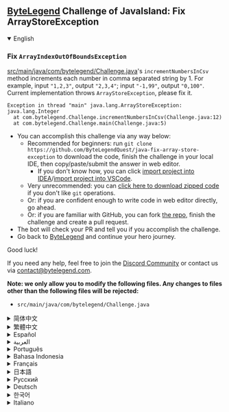 ## [ByteLegend](https://bytelegend.com) Challenge of JavaIsland: Fix ArrayStoreException

<details open='true'>
<summary>English</summary>

### Fix `ArrayIndexOutOfBoundsException`

[src/main/java/com/bytelegend/Challenge.java](https://github.com/ByteLegendQuest/java-fix-array-store-exception/blob/main/src/main/java/com/bytelegend/Challenge.java)'s `incrementNumbersInCsv` method increments each number in comma separated string by 1.
For example, input `"1,2,3"`, output `"2,3,4"`; input `"-1,99"`, output `"0,100"`.
Current implementation throws `ArrayStoreException`, please fix it.

```
Exception in thread "main" java.lang.ArrayStoreException: java.lang.Integer
  at com.bytelegend.Challenge.incrementNumbersInCsv(Challenge.java:12)
  at com.bytelegend.Challenge.main(Challenge.java:5)
```

- You can accomplish this challenge via any way below:
  - Recommended for beginners: run `git clone https://github.com/ByteLegendQuest/java-fix-array-store-exception` to download the code,
    finish the challenge in your local IDE, then copy/paste/submit the answer in web editor.
    - If you don't know how, you can click [import project into IDEA](https://github.com/ByteLegendQuest/java-fix-array-store-exception/blob/main/docs/en/clone-and-import.md)/[import project into VSCode](https://github.com/ByteLegendQuest/java-fix-array-store-exception/blob/main/docs/en/clone-and-import-vscode.md).
  - Very unrecommended: you can [click here to download zipped code](https://codeload.github.com/ByteLegendQuest/java-fix-array-store-exception/zip/refs/heads/main) if you don't like `git` operations.
  - Or: if you are confident enough to write code in web editor directly, go ahead.
  - Or: if you are familiar with GitHub, you can fork [the repo](https://github.com/ByteLegendQuest/java-fix-array-store-exception), finish the challenge and create a pull request.
- The bot will check your PR and tell you if you accomplish the challenge.
- Go back to [ByteLegend](https://bytelegend.com) and continue your hero journey.

Good luck!

If you need any help, feel free to join the [Discord Community](https://discord.gg/35RreUUGWt) or contact us via [contact@bytelegend.com](mailto:contact@bytelegend.com).

**Note: we only allow you to modify the following files.
Any changes to files other than the following files will be rejected:**

- `src/main/java/com/bytelegend/Challenge.java`

</details>

<details>
<summary>简体中文</summary>

### 修复`ArrayStoreException`

[src/main/java/com/bytelegend/Challenge.java](https://github.com/ByteLegendQuest/java-fix-array-store-exception/blob/main/src/main/java/com/bytelegend/Challenge.java)中的`incrementNumbersInCsv`方法将字符串中逗号分隔的每个数字增加1。
例如，输入字符串`"1,2,3"`，返回字符串`"2,3,4"`；输入字符串`"-1,99"`，返回字符串`"0,100"`。
现在的实现会抛出`ArrayStoreException`，请修复之。

```
Exception in thread "main" java.lang.ArrayStoreException: java.lang.Integer
  at com.bytelegend.Challenge.incrementNumbersInCsv(Challenge.java:12)
  at com.bytelegend.Challenge.main(Challenge.java:5)
```

- 你可以使用以下任意一种方法完成挑战：
  - 初学者推荐：运行`git clone https://git.bytelegend.com/ByteLegendQuest/java-fix-array-store-exception`将代码下载到本地，在本地使用IDE调试完成后复制到网页编辑器里提交。
    - 如果你不知道怎么做，可以点击[导入IDEA](https://github.com/ByteLegendQuest/java-fix-array-store-exception/blob/main/docs/zh_hans/clone-and-import.md)/[导入VSCode](https://github.com/ByteLegendQuest/java-fix-array-store-exception/blob/main/docs/zh_hans/clone-and-import-vscode.md)。
  - 非常不推荐：如果你实在不喜欢`git`命令行操作，你可以[点击这里直接下载打包好的代码](https://ghcodeload.bytelegend.com/ByteLegendQuest/java-fix-array-store-exception/zip/refs/heads/main)。
  - 或者：如果你非常自信不需要下载代码到本地调试，可以使用网页编辑器直接提交。
  - 或者：如果你对GitHub非常熟悉，你可以fork[这个仓库](https://github.com/ByteLegendQuest/java-fix-array-store-exception)、完成挑战后，创建一个Pull Request。
- 机器人将会检查你的答案，告诉你你是否通过了挑战。
- 回到[字节传说](https://bytelegend.com)，然后继续你的英雄旅程。

祝你好运！

如果你需要任何帮助，欢迎加入官方玩家QQ群（在[首页](https://bytelegend.com)右下角的`联系 & 关于`菜单里可以找到入群方式）或者[Discord社区](https://discord.gg/PvmqK3hF)，或email至[contact@bytelegend.com](mailto:contact@bytelegend.com)。

**注意：我们只允许您修改以下文件，任何对其他文件的修改都会被拒绝：**

- `src/main/java/com/bytelegend/Challenge.java`

</details>

<details>
<summary>繁體中文</summary>

### 修復`ArrayIndexOutOfBoundsException`

[src/main/java/com/bytelegend/Challenge.java](https://github.com/ByteLegendQuest/java-fix-array-store-exception/blob/main/src/main/java/com/bytelegend/Challenge.java)的`incrementNumbersInCsv`方法將逗號分隔字符串中的每個數字加 1。例如，輸入`"1,2,3"` ，輸出`"2,3,4"` ；輸入`"-1,99"` ，輸出`"0,100"` 。當前實現拋出`ArrayStoreException` ，請修復它。

    Exception in thread "main" java.lang.ArrayStoreException: java.lang.Integer
      at com.bytelegend.Challenge.incrementNumbersInCsv(Challenge.java:12)
      at com.bytelegend.Challenge.main(Challenge.java:5)
    

-   您可以通過以下任何方式完成此挑戰：
    -   推薦給初學者：運行`git clone https://github.com/ByteLegendQuest/java-fix-array-store-exception`下載代碼，在本地 IDE 中完成挑戰，然後在網頁編輯器中復制/粘貼/提交答案.
        -   如果你不知道怎麼做，你可以點擊[import project into IDEA](https://github.com/ByteLegendQuest/java-fix-array-store-exception/blob/main/docs/en/clone-and-import.md) / [import project into VSCode](https://github.com/ByteLegendQuest/java-fix-array-store-exception/blob/main/docs/en/clone-and-import-vscode.md) 。
    -   非常不推薦：如果你不喜歡`git`操作，可以[點擊這裡下載壓縮代碼](https://codeload.github.com/ByteLegendQuest/java-fix-array-store-exception/zip/refs/heads/main)。
    -   或者：如果您有足夠的信心直接在 Web 編輯器中編寫代碼，請繼續。
    -   或者：如果你熟悉 GitHub，你可以 fork[倉庫](https://github.com/ByteLegendQuest/java-fix-array-store-exception)，完成挑戰並創建一個拉取請求。
-   機器人會檢查你的 PR 並告訴你是否完成了挑戰。
-   回到[ByteLegend](https://bytelegend.com)繼續你的英雄之旅。

祝你好運！

如果您需要任何幫助，請隨時加入[Discord 社區](https://discord.gg/35RreUUGWt)或通過[contact@bytelegend.com](mailto:contact@bytelegend.com)聯繫我們。

**注意：我們只允許您修改以下文件。對以下文件以外的文件的任何更改都將被拒絕：**

-   `src/main/java/com/bytelegend/Challenge.java`
</details>

<details>
<summary>Español</summary>

### Arreglar `ArrayIndexOutOfBoundsException`

El método incrementNumbersInCsv de [src/main/java/com/bytelegend/Challenge.java](https://github.com/ByteLegendQuest/java-fix-array-store-exception/blob/main/src/main/java/com/bytelegend/Challenge.java) `incrementNumbersInCsv` cada número en una cadena separada por comas en 1. Por ejemplo, ingrese `"1,2,3"` , emita `"2,3,4"` ; entrada `"-1,99"` , salida `"0,100"` . La implementación actual lanza `ArrayStoreException` , corríjalo.

    Exception in thread "main" java.lang.ArrayStoreException: java.lang.Integer
      at com.bytelegend.Challenge.incrementNumbersInCsv(Challenge.java:12)
      at com.bytelegend.Challenge.main(Challenge.java:5)
    

-   Puede lograr este desafío de cualquier manera a continuación:
    -   Recomendado para principiantes: ejecute `git clone https://github.com/ByteLegendQuest/java-fix-array-store-exception` para descargar el código, finalice el desafío en su IDE local, luego copie/pegue/envíe la respuesta en el editor web .
        -   Si no sabe cómo hacerlo, puede hacer clic en [importar proyecto a IDEA](https://github.com/ByteLegendQuest/java-fix-array-store-exception/blob/main/docs/en/clone-and-import.md) / [importar proyecto a VSCode](https://github.com/ByteLegendQuest/java-fix-array-store-exception/blob/main/docs/en/clone-and-import-vscode.md) .
    -   Muy poco recomendado: puede [hacer clic aquí para descargar el código comprimido](https://codeload.github.com/ByteLegendQuest/java-fix-array-store-exception/zip/refs/heads/main) si no le gustan las operaciones de `git` .
    -   O: si tiene la confianza suficiente para escribir código en el editor web directamente, adelante.
    -   O: si está familiarizado con GitHub, puede bifurcar [el repositorio](https://github.com/ByteLegendQuest/java-fix-array-store-exception) , finalizar el desafío y crear una solicitud de extracción.
-   El bot verificará tu PR y te dirá si logras el desafío.
-   Regrese a [ByteLegend](https://bytelegend.com) y continúe su viaje de héroe.

¡Buena suerte!

Si necesita ayuda, no dude en unirse a la [comunidad de Discord](https://discord.gg/35RreUUGWt) o contáctenos a través de [contact@bytelegend.com](mailto:contact@bytelegend.com) .

**Nota: solo le permitimos modificar los siguientes archivos. Cualquier cambio en los archivos que no sean los siguientes archivos será rechazado:**

-   `src/main/java/com/bytelegend/Challenge.java`
</details>

<details>
<summary>العربية</summary>

### إصلاح `ArrayIndexOutOfBoundsException`

يقوم أسلوب `incrementNumbersInCsv` في [src / main / java / com / bytelegend / Challenge.java](https://github.com/ByteLegendQuest/java-fix-array-store-exception/blob/main/src/main/java/com/bytelegend/Challenge.java) بزيادة كل رقم في سلسلة مفصولة بفاصلة بمقدار 1. على سبيل المثال ، الإدخال `"1,2,3"` ، الإخراج `"2,3,4"` ؛ إدخال `"-1,99"` ، إخراج `"0,100"` . يطرح التنفيذ الحالي `ArrayStoreException` ، يرجى إصلاحه.

 `Exception in thread "main" java.lang.ArrayStoreException: java.lang.Integer   at com.bytelegend.Challenge.incrementNumbersInCsv(Challenge.java:12)   at com.bytelegend.Challenge.main(Challenge.java:5)`

-   يمكنك إنجاز هذا التحدي بأي طريقة أدناه:
    -   موصى به للمبتدئين: قم بتشغيل `git clone https://github.com/ByteLegendQuest/java-fix-array-store-exception` لتنزيل الكود ، وإنهاء التحدي في IDE المحلي الخاص بك ، ثم نسخ / لصق / إرسال الإجابة في محرر الويب .
        -   إذا كنت لا تعرف كيف يمكنك النقر فوق [استيراد مشروع إلى IDEA](https://github.com/ByteLegendQuest/java-fix-array-store-exception/blob/main/docs/en/clone-and-import.md) / [استيراد مشروع إلى VSCode](https://github.com/ByteLegendQuest/java-fix-array-store-exception/blob/main/docs/en/clone-and-import-vscode.md) .
    -   غير موصى به على الإطلاق: يمكنك [النقر هنا لتنزيل رمز مضغوط](https://codeload.github.com/ByteLegendQuest/java-fix-array-store-exception/zip/refs/heads/main) إذا كنت لا تحب عمليات `git` .
    -   أو: إذا كنت واثقًا بدرجة كافية من كتابة التعليمات البرمجية في محرر الويب مباشرةً ، فابدأ.
    -   أو: إذا كنت معتادًا على GitHub ، فيمكنك تفرع [الريبو](https://github.com/ByteLegendQuest/java-fix-array-store-exception) وإنهاء التحدي وإنشاء طلب سحب.
-   سيتحقق الروبوت من العلاقات العامة الخاصة بك ويخبرك إذا أنجزت التحدي.
-   ارجع إلى [ByteLegend وتابع](https://bytelegend.com) رحلة بطلك.

حظ سعيد!

إذا كنت بحاجة إلى أي مساعدة ، فلا تتردد في الانضمام إلى [مجتمع Discord](https://discord.gg/35RreUUGWt) أو الاتصال بنا عبر [contact@bytelegend.com](mailto:contact@bytelegend.com) .

**ملاحظة: نسمح لك فقط بتعديل الملفات التالية. سيتم رفض أي تغييرات يتم إجراؤها على الملفات بخلاف الملفات التالية:**

-   `src/main/java/com/bytelegend/Challenge.java`
</details>

<details>
<summary>Português</summary>

### Corrigir `ArrayIndexOutOfBoundsException`

O método incrementNumbersInCsv de [src/main/java/com/bytelegend/Challenge.java](https://github.com/ByteLegendQuest/java-fix-array-store-exception/blob/main/src/main/java/com/bytelegend/Challenge.java) `incrementNumbersInCsv` cada número em string separada por vírgula em 1. Por exemplo, entrada `"1,2,3"` , saída `"2,3,4"` ; entrada `"-1,99"` , saída `"0,100"` . A implementação atual lança `ArrayStoreException` , corrija-o.

    Exception in thread "main" java.lang.ArrayStoreException: java.lang.Integer
      at com.bytelegend.Challenge.incrementNumbersInCsv(Challenge.java:12)
      at com.bytelegend.Challenge.main(Challenge.java:5)
    

-   Você pode realizar esse desafio de qualquer maneira abaixo:
    -   Recomendado para iniciantes: execute `git clone https://github.com/ByteLegendQuest/java-fix-array-store-exception` para baixar o código, conclua o desafio em seu IDE local e copie/cole/envie a resposta no editor da web .
        -   Se você não sabe como, você pode clicar em [importar projeto para IDEA](https://github.com/ByteLegendQuest/java-fix-array-store-exception/blob/main/docs/en/clone-and-import.md) / [importar projeto para VSCode](https://github.com/ByteLegendQuest/java-fix-array-store-exception/blob/main/docs/en/clone-and-import-vscode.md) .
    -   Muito não recomendado: você pode [clicar aqui para baixar o código zipado](https://codeload.github.com/ByteLegendQuest/java-fix-array-store-exception/zip/refs/heads/main) se não gostar das operações do `git` .
    -   Ou: se você estiver confiante o suficiente para escrever código diretamente no editor web, vá em frente.
    -   Ou: se você estiver familiarizado com o GitHub, você pode bifurcar [o repo](https://github.com/ByteLegendQuest/java-fix-array-store-exception) , finalizar o desafio e criar um pull request.
-   O bot verificará seu PR e informará se você cumpriu o desafio.
-   Volte para [ByteLegend](https://bytelegend.com) e continue sua jornada de herói.

Boa sorte!

Se precisar de ajuda, sinta-se à vontade para se juntar à [Comunidade Discord](https://discord.gg/35RreUUGWt) ou entre em contato conosco via [contact@bytelegend.com](mailto:contact@bytelegend.com) .

**Nota: só permitimos que você modifique os seguintes arquivos. Quaisquer alterações em arquivos que não sejam os arquivos a seguir serão rejeitadas:**

-   `src/main/java/com/bytelegend/Challenge.java`
</details>

<details>
<summary>Bahasa Indonesia</summary>

### Perbaiki `ArrayIndexOutOfBoundsException`

[src/main/java/com/bytelegend/Challenge.java](https://github.com/ByteLegendQuest/java-fix-array-store-exception/blob/main/src/main/java/com/bytelegend/Challenge.java) 's `incrementNumbersInCsv` metode menambah setiap angka dalam string yang dipisahkan koma dengan 1. Misalnya, input `"1,2,3"` , output `"2,3,4"` ; masukan `"-1,99"` , keluaran `"0,100"` . Implementasi saat ini melempar `ArrayStoreException` , tolong perbaiki.

    Exception in thread "main" java.lang.ArrayStoreException: java.lang.Integer
      at com.bytelegend.Challenge.incrementNumbersInCsv(Challenge.java:12)
      at com.bytelegend.Challenge.main(Challenge.java:5)
    

-   Anda dapat menyelesaikan tantangan ini melalui cara apa pun di bawah ini:
    -   Direkomendasikan untuk pemula: jalankan `git clone https://github.com/ByteLegendQuest/java-fix-array-store-exception` untuk mengunduh kode, selesaikan tantangan di IDE lokal Anda, lalu salin/tempel/kirim jawabannya di editor web .
        -   Jika Anda tidak tahu caranya, Anda bisa mengklik [import project into IDEA](https://github.com/ByteLegendQuest/java-fix-array-store-exception/blob/main/docs/en/clone-and-import.md) / [import project into VSCode](https://github.com/ByteLegendQuest/java-fix-array-store-exception/blob/main/docs/en/clone-and-import-vscode.md) .
    -   Sangat tidak direkomendasikan: Anda dapat [mengklik di sini untuk mengunduh kode zip](https://codeload.github.com/ByteLegendQuest/java-fix-array-store-exception/zip/refs/heads/main) jika Anda tidak menyukai operasi `git` .
    -   Atau: jika Anda cukup percaya diri untuk menulis kode di editor web secara langsung, silakan.
    -   Atau: jika Anda terbiasa dengan GitHub, Anda dapat melakukan fork [repo](https://github.com/ByteLegendQuest/java-fix-array-store-exception) , menyelesaikan tantangan, dan membuat permintaan tarik.
-   Bot akan memeriksa PR Anda dan memberi tahu Anda jika Anda menyelesaikan tantangan.
-   Kembali ke [ByteLegend](https://bytelegend.com) dan lanjutkan perjalanan pahlawan Anda.

Semoga beruntung!

Jika Anda memerlukan bantuan, jangan ragu untuk bergabung dengan [Komunitas Discord](https://discord.gg/35RreUUGWt) atau hubungi kami melalui [contact@bytelegend.com](mailto:contact@bytelegend.com) .

**Catatan: kami hanya mengizinkan Anda untuk mengubah file berikut. Setiap perubahan pada file selain file berikut akan ditolak:**

-   `src/main/java/com/bytelegend/Challenge.java`
</details>

<details>
<summary>Français</summary>

### Correction `ArrayIndexOutOfBoundsException`

La méthode incrementNumbersInCsv de [src/main/java/com/bytelegend/Challenge.java](https://github.com/ByteLegendQuest/java-fix-array-store-exception/blob/main/src/main/java/com/bytelegend/Challenge.java) `incrementNumbersInCsv` de 1 chaque nombre dans une chaîne séparée par des virgules. Par exemple, input `"1,2,3"` , output `"2,3,4"` ; entrée `"-1,99"` , sortie `"0,100"` . L'implémentation actuelle lève `ArrayStoreException` , veuillez la corriger.

    Exception in thread "main" java.lang.ArrayStoreException: java.lang.Integer
      at com.bytelegend.Challenge.incrementNumbersInCsv(Challenge.java:12)
      at com.bytelegend.Challenge.main(Challenge.java:5)
    

-   Vous pouvez accomplir ce défi de n'importe quelle manière ci-dessous:
    -   Recommandé pour les débutants : exécutez `git clone https://github.com/ByteLegendQuest/java-fix-array-store-exception` pour télécharger le code, terminez le défi dans votre IDE local, puis copiez/collez/soumettez la réponse dans l'éditeur Web .
        -   Si vous ne savez pas comment, vous pouvez cliquer sur [importer le projet dans IDEA](https://github.com/ByteLegendQuest/java-fix-array-store-exception/blob/main/docs/en/clone-and-import.md) / [importer le projet dans VSCode](https://github.com/ByteLegendQuest/java-fix-array-store-exception/blob/main/docs/en/clone-and-import-vscode.md) .
    -   Très déconseillé : vous pouvez [cliquer ici pour télécharger le code compressé](https://codeload.github.com/ByteLegendQuest/java-fix-array-store-exception/zip/refs/heads/main) si vous n'aimez pas les opérations `git` .
    -   Ou : si vous êtes suffisamment confiant pour écrire du code directement dans l'éditeur Web, continuez.
    -   Ou : si vous êtes familier avec GitHub, vous pouvez forker [le dépôt](https://github.com/ByteLegendQuest/java-fix-array-store-exception) , terminer le défi et créer une demande d'extraction.
-   Le bot vérifiera votre PR et vous dira si vous accomplissez le défi.
-   Retournez à [ByteLegend](https://bytelegend.com) et continuez votre voyage de héros.

Bonne chance!

Si vous avez besoin d'aide, n'hésitez pas à rejoindre la [communauté Discord](https://discord.gg/35RreUUGWt) ou à nous contacter via [contact@bytelegend.com](mailto:contact@bytelegend.com) .

**Remarque : nous vous autorisons uniquement à modifier les fichiers suivants. Toute modification de fichiers autres que les fichiers suivants sera rejetée :**

-   `src/main/java/com/bytelegend/Challenge.java`
</details>

<details>
<summary>日本語</summary>

### `ArrayIndexOutOfBoundsException`を修正

[src / main / java / com / bytelegend / Challenge.java](https://github.com/ByteLegendQuest/java-fix-array-store-exception/blob/main/src/main/java/com/bytelegend/Challenge.java)の`incrementNumbersInCsv`メソッドは、コンマ区切りの文字列内の各数値を1ずつインクリメントします。たとえば、input `"1,2,3"` 、output `"2,3,4"` ;入力`"-1,99"` 、出力`"0,100"` 。現在の実装では`ArrayStoreException`がスローされます。修正してください。

    Exception in thread "main" java.lang.ArrayStoreException: java.lang.Integer
      at com.bytelegend.Challenge.incrementNumbersInCsv(Challenge.java:12)
      at com.bytelegend.Challenge.main(Challenge.java:5)
    

-   この課題は、以下のいずれかの方法で達成できます。
    -   初心者に推奨： `git clone https://github.com/ByteLegendQuest/java-fix-array-store-exception`を実行してコードをダウンロードし、ローカルIDEでチャレンジを終了してから、Webエディターで回答をコピー/貼り付け/送信します。
        -   方法がわからない場合は、\[ [プロジェクトをIDEAにインポート](https://github.com/ByteLegendQuest/java-fix-array-store-exception/blob/main/docs/en/clone-and-import.md)\]/\[ [プロジェクトをVSCodeにインポート](https://github.com/ByteLegendQuest/java-fix-array-store-exception/blob/main/docs/en/clone-and-import-vscode.md)\]をクリックできます。
    -   非常に推奨されていません`git`操作が気に入らない場合は、 [ここをクリックしてzipコードをダウンロード](https://codeload.github.com/ByteLegendQuest/java-fix-array-store-exception/zip/refs/heads/main)できます。
    -   または：Webエディターで直接コードを記述できる自信がある場合は、先に進んでください。
    -   または：GitHubに精通している場合は[、リポジトリ](https://github.com/ByteLegendQuest/java-fix-array-store-exception)をフォークしてチャレンジを終了し、プルリクエストを作成できます。
-   ボットはPRをチェックし、チャレンジを達成したかどうかを通知します。
-   [ByteLegend](https://bytelegend.com)に戻り、ヒーローの旅を続けてください。

幸運を！

ヘルプが必要な場合は、 [Discordコミュニティ](https://discord.gg/35RreUUGWt)に参加するか、contact [@bytelegend.com](mailto:contact@bytelegend.com)からお問い合わせください。

**注：変更できるのは次のファイルのみです。次のファイル以外のファイルへの変更は拒否されます。**

-   `src/main/java/com/bytelegend/Challenge.java`
</details>

<details>
<summary>Русский</summary>

### Исправить `ArrayIndexOutOfBoundsException`

Метод `incrementNumbersInCsv` [src/main/java/com/bytelegend/Challenge.java](https://github.com/ByteLegendQuest/java-fix-array-store-exception/blob/main/src/main/java/com/bytelegend/Challenge.java) увеличивает каждое число в строке, разделенной запятыми, на 1. Например, введите `"1,2,3"` , выведите `"2,3,4"` ; ввод `"-1,99"` , вывод `"0,100"` . Текущая реализация вызывает `ArrayStoreException` , исправьте это.

    Exception in thread "main" java.lang.ArrayStoreException: java.lang.Integer
      at com.bytelegend.Challenge.incrementNumbersInCsv(Challenge.java:12)
      at com.bytelegend.Challenge.main(Challenge.java:5)
    

-   Вы можете выполнить эту задачу любым способом, указанным ниже:
    -   Рекомендуется для начинающих: запустите `git clone https://github.com/ByteLegendQuest/java-fix-array-store-exception` , чтобы загрузить код, завершите задание в локальной среде IDE, затем скопируйте/вставьте/отправьте ответ в веб-редакторе. .
        -   Если вы не знаете как, вы можете нажать [импортировать проект в IDEA](https://github.com/ByteLegendQuest/java-fix-array-store-exception/blob/main/docs/en/clone-and-import.md) / [импортировать проект в VSCode](https://github.com/ByteLegendQuest/java-fix-array-store-exception/blob/main/docs/en/clone-and-import-vscode.md) .
    -   Крайне не рекомендуется: вы можете [щелкнуть здесь, чтобы загрузить заархивированный код](https://codeload.github.com/ByteLegendQuest/java-fix-array-store-exception/zip/refs/heads/main) , если вам не нравятся операции `git` .
    -   Или: если вы достаточно уверены, чтобы писать код напрямую в веб-редакторе, вперед.
    -   Или: если вы знакомы с GitHub, вы можете разветвить [репозиторий](https://github.com/ByteLegendQuest/java-fix-array-store-exception) , выполнить задание и создать запрос на включение.
-   Бот проверит ваш PR и сообщит, выполнили ли вы задание.
-   Вернитесь в [ByteLegend](https://bytelegend.com) и продолжайте свое героическое путешествие.

Удачи!

Если вам нужна помощь, присоединяйтесь к [сообществу Discord](https://discord.gg/35RreUUGWt) или свяжитесь с нами по [адресу contact@bytelegend.com](mailto:contact@bytelegend.com) .

**Примечание: мы разрешаем вам изменять только следующие файлы. Любые изменения в файлах, кроме следующих файлов, будут отклонены:**

-   `src/main/java/com/bytelegend/Challenge.java`
</details>

<details>
<summary>Deutsch</summary>

### `ArrayIndexOutOfBoundsException`

Die Methode `incrementNumbersInCsv` von [src/main/java/com/bytelegend/Challenge.java](https://github.com/ByteLegendQuest/java-fix-array-store-exception/blob/main/src/main/java/com/bytelegend/Challenge.java) erhöht jede Zahl in einer durch Kommas getrennten Zeichenfolge um 1. Beispiel: input `"1,2,3"` , output `"2,3,4"` ; Eingabe `"-1,99"` , Ausgabe `"0,100"` . Die aktuelle Implementierung `ArrayStoreException` , bitte beheben Sie es.

    Exception in thread "main" java.lang.ArrayStoreException: java.lang.Integer
      at com.bytelegend.Challenge.incrementNumbersInCsv(Challenge.java:12)
      at com.bytelegend.Challenge.main(Challenge.java:5)
    

-   Sie können diese Herausforderung auf eine der folgenden Arten meistern:
    -   Empfohlen für Anfänger: Führen Sie `git clone https://github.com/ByteLegendQuest/java-fix-array-store-exception` aus, um den Code herunterzuladen, beenden Sie die Herausforderung in Ihrer lokalen IDE und kopieren/fügen Sie dann die Antwort in den Web-Editor ein/übermitteln Sie sie .
        -   Wenn Sie nicht wissen wie, können Sie auf [Projekt in IDEA](https://github.com/ByteLegendQuest/java-fix-array-store-exception/blob/main/docs/en/clone-and-import.md) [importieren / Projekt in VSCode importieren klicken](https://github.com/ByteLegendQuest/java-fix-array-store-exception/blob/main/docs/en/clone-and-import-vscode.md) .
    -   Sehr nicht zu empfehlen: Sie können [hier klicken, um den gezippten Code herunterzuladen,](https://codeload.github.com/ByteLegendQuest/java-fix-array-store-exception/zip/refs/heads/main) wenn Sie `git` -Operationen nicht mögen.
    -   Oder: Wenn Sie sicher genug sind, Code direkt im Web-Editor zu schreiben, fahren Sie fort.
    -   Oder: Wenn Sie mit GitHub vertraut sind, können Sie [das Repo forken](https://github.com/ByteLegendQuest/java-fix-array-store-exception) , die Challenge beenden und einen Pull-Request erstellen.
-   Der Bot überprüft Ihre PR und teilt Ihnen mit, ob Sie die Herausforderung meistern.
-   Gehen Sie zurück zu [ByteLegend](https://bytelegend.com) und setzen Sie Ihre Heldenreise fort.

Viel Glück!

Wenn Sie Hilfe benötigen, können Sie sich gerne der [Discord Community](https://discord.gg/35RreUUGWt) anschließen oder uns über [contact@bytelegend.com kontaktieren](mailto:contact@bytelegend.com) .

**Hinweis: Wir erlauben Ihnen nur, die folgenden Dateien zu ändern. Alle Änderungen an anderen Dateien als den folgenden Dateien werden abgelehnt:**

-   `src/main/java/com/bytelegend/Challenge.java`
</details>

<details>
<summary>한국어</summary>

### `ArrayIndexOutOfBoundsException` 수정

[src/main/java/com/bytelegend/Challenge.java](https://github.com/ByteLegendQuest/java-fix-array-store-exception/blob/main/src/main/java/com/bytelegend/Challenge.java) 의 `incrementNumbersInCsv` 메서드는 쉼표로 구분된 문자열의 각 숫자를 1씩 증가시킵니다. 예를 들어 `"1,2,3"` 을 입력하고 `"2,3,4"` 를 출력합니다. 입력 `"-1,99"` , 출력 `"0,100"` . 현재 구현에서 `ArrayStoreException` 이 발생합니다. 수정하십시오.

    Exception in thread "main" java.lang.ArrayStoreException: java.lang.Integer
      at com.bytelegend.Challenge.incrementNumbersInCsv(Challenge.java:12)
      at com.bytelegend.Challenge.main(Challenge.java:5)
    

-   아래 방법을 통해 이 챌린지를 완료할 수 있습니다.
    -   초보자를 위한 권장 사항: `git clone https://github.com/ByteLegendQuest/java-fix-array-store-exception` 을 실행하여 코드를 다운로드하고 로컬 IDE에서 챌린지를 완료한 다음 웹 편집기에서 답변을 복사/붙여넣기/제출합니다. .
        -   방법을 모르는 경우 [프로젝트를 IDEA로](https://github.com/ByteLegendQuest/java-fix-array-store-exception/blob/main/docs/en/clone-and-import.md) [가져오기 / 프로젝트를 VSCode로 가져](https://github.com/ByteLegendQuest/java-fix-array-store-exception/blob/main/docs/en/clone-and-import-vscode.md) 오기를 클릭할 수 있습니다.
    -   매우 권장하지 않음: `git` 작업이 마음에 들지 않으면 [여기를 클릭하여 압축 코드를 다운로드](https://codeload.github.com/ByteLegendQuest/java-fix-array-store-exception/zip/refs/heads/main) 할 수 있습니다.
    -   또는 웹 편집기에서 직접 코드를 작성할 만큼 자신이 있다면 계속 진행하십시오.
    -   또는 GitHub에 익숙하다면 리포지토리를 분기 [하고](https://github.com/ByteLegendQuest/java-fix-array-store-exception) 챌린지를 완료하고 풀 요청을 생성할 수 있습니다.
-   봇은 PR을 확인하고 도전 과제를 달성했는지 알려줍니다.
-   [ByteLegend](https://bytelegend.com) 로 돌아가 영웅 여정을 계속하세요.

행운을 빕니다!

도움이 필요하면 언제든지 [Discord 커뮤니티](https://discord.gg/35RreUUGWt) 에 가입하거나 [contact@bytelegend.com](mailto:contact@bytelegend.com) 을 통해 문의하세요.

**참고: 다음 파일만 수정할 수 있습니다. 다음 파일 이외의 파일에 대한 변경 사항은 거부됩니다.**

-   `src/main/java/com/bytelegend/Challenge.java`
</details>

<details>
<summary>Italiano</summary>

### Correggi `ArrayIndexOutOfBoundsException`

Il metodo incrementNumbersInCsv di [src/main/java/com/bytelegend/Challenge.java](https://github.com/ByteLegendQuest/java-fix-array-store-exception/blob/main/src/main/java/com/bytelegend/Challenge.java) `incrementNumbersInCsv` ogni numero in una stringa separata da virgole di 1. Ad esempio, input `"1,2,3"` , output `"2,3,4"` ; input `"-1,99"` , output `"0,100"` . L'implementazione corrente genera `ArrayStoreException` , correggilo.

    Exception in thread "main" java.lang.ArrayStoreException: java.lang.Integer
      at com.bytelegend.Challenge.incrementNumbersInCsv(Challenge.java:12)
      at com.bytelegend.Challenge.main(Challenge.java:5)
    

-   Puoi portare a termine questa sfida in qualsiasi modo di seguito:
    -   Consigliato per i principianti: esegui `git clone https://github.com/ByteLegendQuest/java-fix-array-store-exception` per scaricare il codice, completa la sfida nel tuo IDE locale, quindi copia/incolla/invia la risposta nell'editor web .
        -   Se non sai come fare, puoi fare clic su [importa progetto in IDEA](https://github.com/ByteLegendQuest/java-fix-array-store-exception/blob/main/docs/en/clone-and-import.md) / [importa progetto in VSCode](https://github.com/ByteLegendQuest/java-fix-array-store-exception/blob/main/docs/en/clone-and-import-vscode.md) .
    -   Molto sconsigliato: puoi fare [clic qui per scaricare il codice zippato](https://codeload.github.com/ByteLegendQuest/java-fix-array-store-exception/zip/refs/heads/main) se non ti piacciono le operazioni `git` .
    -   Oppure: se sei abbastanza sicuro da scrivere il codice direttamente nell'editor web, vai avanti.
    -   Oppure: se hai familiarità con GitHub, puoi eseguire il fork [del repository](https://github.com/ByteLegendQuest/java-fix-array-store-exception) , completare la sfida e creare una richiesta pull.
-   Il bot controllerà il tuo PR e ti dirà se hai superato la sfida.
-   Torna a [ByteLegend](https://bytelegend.com) e continua il tuo viaggio da eroe.

Buona fortuna!

Se hai bisogno di aiuto, non esitare a unirti alla [community di Discord](https://discord.gg/35RreUUGWt) o contattaci tramite [contact@bytelegend.com](mailto:contact@bytelegend.com) .

**Nota: ti permettiamo solo di modificare i seguenti file. Eventuali modifiche ai file diversi dai seguenti file verranno rifiutate:**

-   `src/main/java/com/bytelegend/Challenge.java`
</details>
